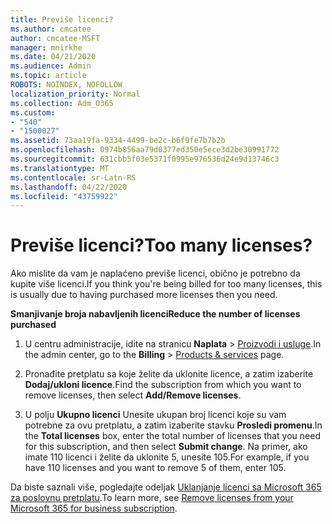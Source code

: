 ```yaml
---
title: Previše licenci?
ms.author: cmcatee
author: cmcatee-MSFT
manager: mnirkhe
ms.date: 04/21/2020
ms.audience: Admin
ms.topic: article
ROBOTS: NOINDEX, NOFOLLOW
localization_priority: Normal
ms.collection: Adm_O365
ms.custom:
- "540"
- "1500027"
ms.assetid: 73aa19fa-9334-4499-be2c-b6f9fe7b7b2b
ms.openlocfilehash: 0974b856aa79d0377ed350e5ece3d2be30991772
ms.sourcegitcommit: 631cbb5f03e5371f0995e976536d24e9d13746c3
ms.translationtype: MT
ms.contentlocale: sr-Latn-RS
ms.lasthandoff: 04/22/2020
ms.locfileid: "43759922"
---
```

# <a name="too-many-licenses"></a><span data-ttu-id="85761-102">Previše licenci?</span><span class="sxs-lookup"><span data-stu-id="85761-102">Too many licenses?</span></span>

<span data-ttu-id="85761-103">Ako mislite da vam je naplaćeno previše licenci, obično je potrebno da kupite više licenci.</span><span class="sxs-lookup"><span data-stu-id="85761-103">If you think you're being billed for too many licenses, this is usually due to having purchased more licenses then you need.</span></span>
  
<span data-ttu-id="85761-104">**Smanjivanje broja nabavljenih licenci**</span><span class="sxs-lookup"><span data-stu-id="85761-104">**Reduce the number of licenses purchased**</span></span>
  
1. <span data-ttu-id="85761-105">U centru administracije, idite na stranicu **Naplata** \> [Proizvodi i usluge](https://go.microsoft.com/fwlink/p/?linkid=842054).</span><span class="sxs-lookup"><span data-stu-id="85761-105">In the admin center, go to the **Billing** \> [Products & services](https://go.microsoft.com/fwlink/p/?linkid=842054) page.</span></span>

2. <span data-ttu-id="85761-106">Pronađite pretplatu sa koje želite da uklonite licence, a zatim izaberite **Dodaj/ukloni licence**.</span><span class="sxs-lookup"><span data-stu-id="85761-106">Find the subscription from which you want to remove licenses, then select **Add/Remove licenses**.</span></span>

3. <span data-ttu-id="85761-107">U polju **Ukupno licenci** Unesite ukupan broj licenci koje su vam potrebne za ovu pretplatu, a zatim izaberite stavku **Prosledi promenu**.</span><span class="sxs-lookup"><span data-stu-id="85761-107">In the **Total licenses** box, enter the total number of licenses that you need for this subscription, and then select **Submit change**.</span></span> <span data-ttu-id="85761-108">Na primer, ako imate 110 licenci i želite da uklonite 5, unesite 105.</span><span class="sxs-lookup"><span data-stu-id="85761-108">For example, if you have 110 licenses and you want to remove 5 of them, enter 105.</span></span>

<span data-ttu-id="85761-109">Da biste saznali više, pogledajte odeljak [Uklanjanje licenci sa Microsoft 365 za poslovnu pretplatu](https://docs.microsoft.com/office365/admin/subscriptions-and-billing/remove-licenses-from-subscription).</span><span class="sxs-lookup"><span data-stu-id="85761-109">To learn more, see [Remove licenses from your Microsoft 365 for business subscription](https://docs.microsoft.com/office365/admin/subscriptions-and-billing/remove-licenses-from-subscription).</span></span>